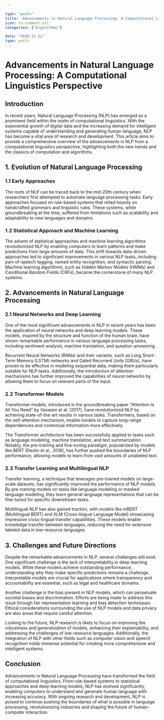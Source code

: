 ```yaml
---

type: "posts"
title: 'Advancements in Natural Language Processing: A Computational Linguistics Perspective'
icon: fa-comment-alt
categories: ["Algorithms"]

date: "2020-11-21"
type: posts
---
```





# Advancements in Natural Language Processing: A Computational Linguistics Perspective

## Introduction

In recent years, Natural Language Processing (NLP) has emerged as a prominent field within the realm of computational linguistics. With the exponential growth of digital data and the increasing demand for intelligent systems capable of understanding and generating human language, NLP has become a vital area of research and development. This article aims to provide a comprehensive overview of the advancements in NLP from a computational linguistics perspective, highlighting both the new trends and the classics of computation and algorithms.

## 1. Evolution of Natural Language Processing

### 1.1 Early Approaches

The roots of NLP can be traced back to the mid-20th century when researchers first attempted to automate language processing tasks. Early approaches focused on rule-based systems that relied heavily on handcrafted grammars and linguistic rules. These systems, while groundbreaking at the time, suffered from limitations such as scalability and adaptability to new languages and domains.

### 1.2 Statistical Approach and Machine Learning

The advent of statistical approaches and machine learning algorithms revolutionized NLP by enabling computers to learn patterns and make predictions from large amounts of data. This shift towards data-driven approaches led to significant improvements in various NLP tasks, including part-of-speech tagging, named entity recognition, and syntactic parsing. Machine learning algorithms, such as Hidden Markov Models (HMMs) and Conditional Random Fields (CRFs), became the cornerstone of many NLP systems.

## 2. Advancements in Natural Language Processing

### 2.1 Neural Networks and Deep Learning

One of the most significant advancements in NLP in recent years has been the application of neural networks and deep learning models. These models, inspired by the structure and function of the human brain, have shown remarkable performance in various language processing tasks, including sentiment analysis, machine translation, and question answering.

Recurrent Neural Networks (RNNs) and their variants, such as Long Short-Term Memory (LSTM) networks and Gated Recurrent Units (GRUs), have proven to be effective in modeling sequential data, making them particularly suitable for NLP tasks. Additionally, the introduction of attention mechanisms has further improved the capabilities of neural networks by allowing them to focus on relevant parts of the input.

### 2.2 Transformer Models

Transformer models, introduced in the groundbreaking paper "Attention Is All You Need" by Vaswani et al. (2017), have revolutionized NLP by achieving state-of-the-art results in various tasks. Transformers, based on the self-attention mechanism, enable models to capture long-range dependencies and contextual information more effectively.

The Transformer architecture has been successfully applied to tasks such as language modeling, machine translation, and text summarization. Notably, the pre-training and fine-tuning paradigm, popularized by models like BERT (Devlin et al., 2018), has further pushed the boundaries of NLP performance, allowing models to learn from vast amounts of unlabeled text.

### 2.3 Transfer Learning and Multilingual NLP

Transfer learning, a technique that leverages pre-trained models on large-scale datasets, has significantly improved the performance of NLP models. By pre-training models on tasks like language modeling or masked language modeling, they learn general language representations that can be fine-tuned for specific downstream tasks.

Multilingual NLP has also gained traction, with models like mBERT (Multilingual BERT) and XLM (Cross-lingual Language Model) showcasing impressive cross-lingual transfer capabilities. These models enable knowledge transfer between languages, reducing the need for extensive labeled data in low-resource languages.

## 3. Challenges and Future Directions

Despite the remarkable advancements in NLP, several challenges still exist. One significant challenge is the lack of interpretability in deep learning models. While these models achieve outstanding performance, understanding why they make specific predictions remains a challenge. Interpretable models are crucial for applications where transparency and accountability are essential, such as legal and healthcare domains.

Another challenge is the bias present in NLP models, which can perpetuate societal biases and discrimination. Efforts are being made to address this issue through fair representation learning and bias detection techniques. Ethical considerations surrounding the use of NLP models and data privacy are also areas that require careful attention.

Looking to the future, NLP research is likely to focus on improving the robustness and generalization of models, enhancing their explainability, and addressing the challenges of low-resource languages. Additionally, the integration of NLP with other fields such as computer vision and speech recognition holds immense potential for creating more comprehensive and intelligent systems.

## Conclusion

Advancements in Natural Language Processing have transformed the field of computational linguistics. From rule-based systems to statistical approaches and deep learning models, NLP has evolved significantly, enabling computers to understand and generate human language with increasing accuracy. With ongoing research and development, NLP is poised to continue pushing the boundaries of what is possible in language processing, revolutionizing industries and shaping the future of human-computer interaction.